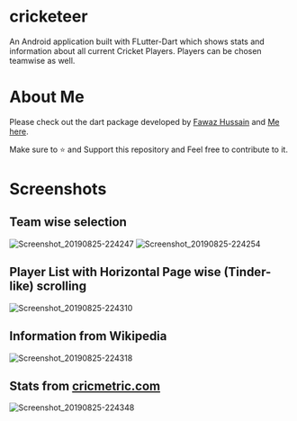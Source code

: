 # cricketeer

An Android application built with FLutter-Dart which shows stats and information about all current Cricket Players. Players can be chosen teamwise as well.

# About Me
Please check out the dart package developed by [Fawaz Hussain](https://github.com/fawazhussain) and [Me](https://github.com/JerinFrancisA) [here](https://pub.dev/packages/flutter_otp).

Make sure to :star: and Support this repository and Feel free to contribute to it.


# Screenshots

## Team wise selection

![Screenshot_20190825-224247](https://user-images.githubusercontent.com/43045825/63653497-1d737c00-c78b-11e9-9a14-97f5809a5e3d.png)
![Screenshot_20190825-224254](https://user-images.githubusercontent.com/43045825/63653505-3a0fb400-c78b-11e9-91a8-97c16232fce4.png)

## Player List with Horizontal Page wise (Tinder-like) scrolling

![Screenshot_20190825-224310](https://user-images.githubusercontent.com/43045825/63653510-4b58c080-c78b-11e9-918b-2febe2b351b5.png)

## Information from Wikipedia

![Screenshot_20190825-224318](https://user-images.githubusercontent.com/43045825/63653516-590e4600-c78b-11e9-8db0-76523c129fe9.png)

## Stats from [cricmetric.com](http://cricmetric.com/index.py)

![Screenshot_20190825-224348](https://user-images.githubusercontent.com/43045825/63653521-64617180-c78b-11e9-8390-eb9d7be29dff.png)
